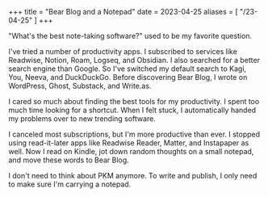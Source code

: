 +++
title = "Bear Blog and a Notepad"
date = 2023-04-25
aliases = [
    "/23-04-25"
]
+++

"What's the best note-taking software?" used to be my favorite question.

I've tried a number of productivity apps. I subscribed to services like Readwise, Notion, Roam, Logseq, and Obsidian. I also searched for a better search engine than Google. So I've switched my default search to Kagi, You, Neeva, and DuckDuckGo. Before discovering Bear Blog, I wrote on WordPress, Ghost, Substack, and Write.as.

I cared so much about finding the best tools for my productivity. I spent too much time looking for a shortcut. When I felt stuck, I automatically handed my problems over to new trending software.

I canceled most subscriptions, but I'm more productive than ever. I stopped using read-it-later apps like Readwise Reader, Matter, and Instapaper as well. Now I read on Kindle, jot down random thoughts on a small notepad, and move these words to Bear Blog.

I don't need to think about PKM anymore. To write and publish, I only need to make sure I'm carrying a notepad.